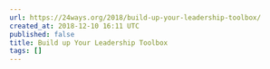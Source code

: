 ```yaml
---
url: https://24ways.org/2018/build-up-your-leadership-toolbox/
created_at: 2018-12-10 16:11 UTC
published: false
title: Build up Your Leadership Toolbox
tags: []
---
```



